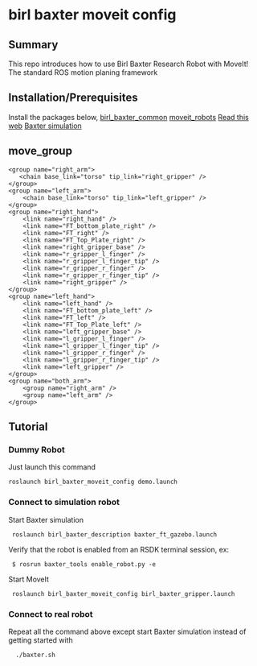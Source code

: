 #  birl baxter moveit config 
## Summary
This repo introduces how to use Birl Baxter Research Robot with MoveIt! The standard ROS motion planing framework

##  Installation/Prerequisites
Install the packages below,
[birl_baxter_common](https://github.com/birlrobotics/birl_baxter_common.git)
[moveit_robots](https://github.com/ros-planning/moveit_robots.git)
 [Read this web](http://sdk.rethinkrobotics.com/wiki/MoveIt_Tutorial)
 [Baxter simulation](http://sdk.rethinkrobotics.com/wiki/Baxter_Simulator)


##  move_group
    <group name="right_arm">
       <chain base_link="torso" tip_link="right_gripper" />
    </group>
    <group name="left_arm">
        <chain base_link="torso" tip_link="left_gripper" />
    </group>
    <group name="right_hand">
        <link name="right_hand" />
        <link name="FT_bottom_plate_right" />
        <link name="FT_right" />
        <link name="FT_Top_Plate_right" />
        <link name="right_gripper_base" />
        <link name="r_gripper_l_finger" />
        <link name="r_gripper_l_finger_tip" />
        <link name="r_gripper_r_finger" />
        <link name="r_gripper_r_finger_tip" />
        <link name="right_gripper" />
    </group>
    <group name="left_hand">
        <link name="left_hand" />
        <link name="FT_bottom_plate_left" />
        <link name="FT_left" />
        <link name="FT_Top_Plate_left" />
        <link name="left_gripper_base" />
        <link name="l_gripper_l_finger" />
        <link name="l_gripper_l_finger_tip" />
        <link name="l_gripper_r_finger" />
        <link name="l_gripper_r_finger_tip" />
        <link name="left_gripper" />
    </group>
    <group name="both_arm">
        <group name="right_arm" />
        <group name="left_arm" />
    </group>


## Tutorial
### Dummy Robot
Just launch this command

    roslaunch birl_baxter_moveit_config demo.launch
### Connect to simulation robot
Start Baxter simulation

   ` roslaunch birl_baxter_description baxter_ft_gazebo.launch`


Verify that the robot is enabled from an RSDK terminal session, ex: 

   ` $ rosrun baxter_tools enable_robot.py -e`
   
   Start MoveIt
   
   ` roslaunch birl_baxter_moveit_config birl_baxter_gripper.launch`

   
### Connect to real robot 
Repeat all the command above except start Baxter simulation instead of getting started with

  `  ./baxter.sh`

